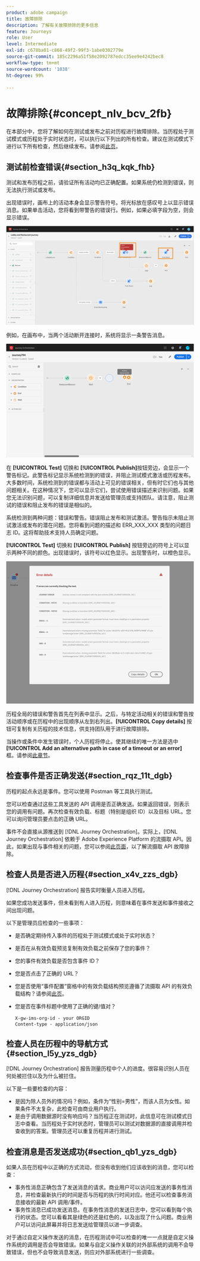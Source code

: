 ```yaml
---
product: adobe campaign
title: 故障排除
description: 了解有关故障排除的更多信息
feature: Journeys
role: User
level: Intermediate
exl-id: c678ba01-c868-49f2-99f3-1abe0302779e
source-git-commit: 185c2296a51f58e2092787edcc35ee9e4242bec8
workflow-type: tm+mt
source-wordcount: '1038'
ht-degree: 99%

---
```


# 故障排除{#concept_nlv_bcv_2fb}

在本部分中，您将了解如何在测试或发布之前对历程进行故障排除。当历程处于测试模式或历程处于实时状态时，可以执行以下列出的所有检查。建议在测试模式下进行以下所有检查，然后继续发布。请参阅[此页](../building-journeys/testing-the-journey.md)。

## 测试前检查错误{#section_h3q_kqk_fhb}

测试和发布历程之前，请验证所有活动均已正确配置。如果系统仍检测到错误，则无法执行测试或发布。

出现错误时，画布上的活动本身会显示警告符号。将光标放在感叹号上以显示错误消息。如果单击活动，您将看到带警告的错误行。例如，如果必填字段为空，则会显示错误。

![](../assets/journey63.png)

例如，在画布中，当两个活动断开连接时，系统将显示一条警告消息。

![](../assets/canvas-disconnected.png)

在 **[!UICONTROL Test]** 切换和 **[!UICONTROL Publish]**&#x200B;按钮旁边，会显示一个警告标记。此警告标记显示系统检测到的错误，并阻止测试模式激活或历程发布。大多数时间，系统检测到的错误都与活动上可见的错误相关，但有时它们也与其他问题相关。在这种情况下，您可以显示它们，尝试使用错误描述来识别问题。如果您无法识别问题，可以复制详细信息并发送给管理员或支持团队。请注意，阻止测试的错误和阻止发布的错误是相似的。

系统检测到两种问题：错误和警告。错误阻止发布和测试激活。警告指示未阻止测试激活或发布的潜在问题。您将看到问题的描述和 ERR_XXX_XXX 类型的问题日志 ID。这将帮助技术支持人员确定问题。

**[!UICONTROL Test]** 切换和 **[!UICONTROL Publish]** 按钮旁边的符号上可以显示两种不同的颜色。出现错误时，该符号以红色显示。出现警告时，以橙色显示。

![](../assets/journey75.png)

历程全局的错误和警告首先在列表中显示。之后，与特定活动相关的错误和警告按活动顺序或在历程中的出现顺序从左到右列出。**[!UICONTROL Copy details]** 按钮可复制有关历程的技术信息，供支持团队用于进行故障排除。

当操作或条件中发生错误时，个人历程将停止。使其继续的唯一方法是选中 **[!UICONTROL Add an alternative path in case of a timeout or an error]** 框。请参阅[此章节](../building-journeys/using-the-journey-designer.md#paths)。

## 检查事件是否正确发送{#section_rqz_11t_dgb}

历程的起点永远是事件。您可以使用 Postman 等工具执行测试。

您可以检查通过这些工具发送的 API 调用是否正确发送。如果返回错误，则表示您的调用有问题。再次检查有效负载、标题（特别是组织 ID）以及目标 URL。您可以询问管理员要点击的正确 URL。

事件不会直接从源推送到 [!DNL Journey Orchestration]。实际上，[!DNL Journey Orchestration] 依赖于 Adobe Experience Platform 的流摄取 API。因此，如果出现与事件相关的问题，您可以参阅[此页面](https://experienceleague.adobe.com/docs/experience-platform/ingestion/streaming/troubleshooting.html)，以了解流摄取 API 故障排除。

## 检查人员是否进入历程{#section_x4v_zzs_dgb}

[!DNL Journey Orchestration] 报告实时衡量人员进入历程。

如果您成功发送事件，但未看到有人进入历程，则意味着在事件发送和事件接收之间出现问题。

以下是管理员应检查的一些事项：

* 是否确定期待传入事件的历程处于测试模式或处于实时状态？
* 是否在从有效负载预览复制有效负载之前保存了您的事件？
* 您的事件有效负载是否包含事件 ID？
* 您是否点击了正确的 URL？
* 您是否使用“事件配置”窗格中的有效负载结构预览遵循了流摄取 API 的有效负载结构？请参阅[此页](../event/previewing-the-payload.md)。
* 您是否在事件标题中使用了正确的键/值对？

   ```
   X-gw-ims-org-id - your ORGID
   Content-type - application/json
   ```

## 检查人员在历程中的导航方式{#section_l5y_yzs_dgb}

[!DNL Journey Orchestration] 报告测量历程中个人的进度。很容易识别人员在何处被拦住以及为什么被拦住。

以下是一些要检查的内容：

* 是因为除人员外的情况吗？例如，条件为“性别=男性”，而该人员为女性。如果条件不太复杂，此检查可由商业用户执行。
* 是由于调用数据源时没有响应吗？当历程正在测试时，此信息可在测试模式日志中查看。当历程处于实时状态时，管理员可以测试对数据源的直接调用并检查收到的答案。管理员还可以重复历程并进行测试。

## 检查消息是否发送成功{#section_qb1_yzs_dgb}

如果人员在历程中以正确的方式流动，但没有收到他们应该收到的消息，您可以检查：

* 事务性消息正确包含了发送消息的请求。商业用户可以访问应发送的事务性消息，并检查最新执行的时间是否与历程的执行时间对应。他还可以检查事务消息接收的最新 API 调用/事件。
* 事务性消息已成功发送消息。在事务性消息的发送日志中，您可以看到每个执行的状态。您可以看看其是绿色的还是红色的，以及出现了什么问题。商业用户可以访问此屏幕并将日志发送给管理员以进一步调查。

对于通过自定义操作发送的消息，在历程测试中可以检查的唯一一点就是自定义操作系统的调用是否会导致错误。如果与自定义操作关联的对外部系统的调用不会导致错误，但也不会导致消息发送，则应对外部系统进行一些调查。
